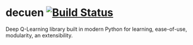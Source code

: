# decuen [![Build Status](https://travis-ci.com/ziyadedher/decuen.svg?branch=master)](https://travis-ci.com/ziyadedher/decuen)
Deep Q-Learning library built in modern Python for learning, ease-of-use, modularity, an extensibility.

